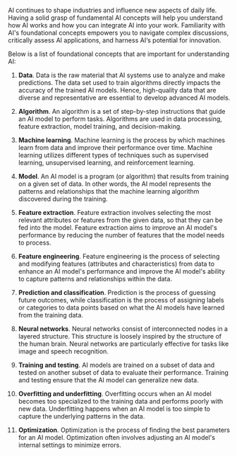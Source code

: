 AI continues to shape industries and influence new aspects of daily life. Having a solid grasp of fundamental AI concepts will help you understand how AI works and how you can integrate AI into your work. Familiarity with AI's foundational concepts empowers you to navigate complex discussions, critically assess AI applications, and harness AI‘s potential for innovation.

Below is a list of foundational concepts that are important for understanding AI:

1. **Data**. Data is the raw material that AI systems use to analyze and make predictions. The data set used to train algorithms directly impacts the accuracy of the trained AI models. Hence, high-quality data that are diverse and representative are essential to develop advanced AI models.

1. **Algorithm**. An algorithm is a set of step-by-step instructions that guide an AI model to perform tasks. Algorithms are used in data processing, feature extraction, model training, and decision-making.

1. **Machine learning**. Machine learning is the process by which machines learn from data and improve their performance over time. Machine learning utilizes different types of techniques such as supervised learning, unsupervised learning, and reinforcement learning.

1. **Model**. An AI model is a program (or algorithm) that results from training on a given set of data. In other words, the AI model represents the patterns and relationships that the machine learning algorithm discovered during the training.

1. **Feature extraction**. Feature extraction involves selecting the most relevant attributes or features from the given data, so that they can be fed into the model. Feature extraction aims to improve an AI model's performance by reducing the number of features that the model needs to process.

1. **Feature engineering**. Feature engineering is the process of selecting and modifying features (attributes and characteristics) from data to enhance an AI model's performance and improve the AI model's ability to capture patterns and relationships within the data.

1. **Prediction and classification**. Prediction is the process of guessing future outcomes, while classification is the process of assigning labels or categories to data points based on what the AI models have learned from the training data.

1. **Neural networks**. Neural networks consist of interconnected nodes in a layered structure. This structure is loosely inspired by the structure of the human brain. Neural networks are particularly effective for tasks like image and speech recognition.

1. **Training and testing**. AI models are trained on a subset of data and tested on another subset of data to evaluate their performance. Training and testing ensure that the AI model can generalize new data.

1. **Overfitting and underfitting**. Overfitting occurs when an AI model becomes too specialized to the training data and performs poorly with new data. Underfitting happens when an AI model is too simple to capture the underlying patterns in the data.

1. **Optimization**. Optimization is the process of finding the best parameters for an AI model. Optimization often involves adjusting an AI model's internal settings to minimize errors.